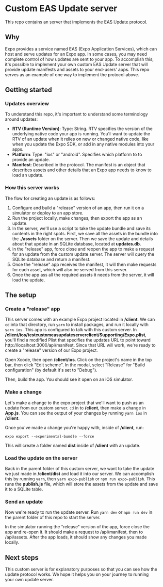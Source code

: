# Custom EAS Update server

This repo contains an server that implements the [EAS Update protocol](https://github.com/expo/expo/pull/12461).

## Why

Expo provides a service named EAS (Expo Application Services), which can host and serve updates for an Expo app. In some cases, you may need complete control of how updates are sent to your app. To accomplish this, it's possible to implement your own custom EAS Update server that will provide update manifests and assets to your end-users' apps. This repo serves as an example of one way to implement the protocol above.

## Getting started

### Updates overview

To understand this repo, it's important to understand some terminology around updates:

- **RTV (Runtime Version)**: Type: String. RTV specifies the version of the underlying native code your app is running. You'll want to update the RTV of an update when it relies on new or changed native code, like when you update the Expo SDK, or add in any native modules into your apps.
- **Platform**: Type: "ios" or "android". Specifies which platform to to provide an update.
- **Manifest**: Described in the protocol. The manifest is an object that describes assets and other details that an Expo app needs to know to load an update.

### How this server works

The flow for creating an update is as follows:

1. Configure and build a "release" version of an app, then run it on a simulator or deploy to an app store.
2. Run the project locally, make changes, then export the app as an update.
3. In the server, we'll use a script to take the update bundle and save its contents in the right spots. First, we save all the assets in the bundle into the **./assets** folder on the server. Then we save the update and details about that update in an SQLite database, located at **updates.db**.
4. In the "release" app, force close and reopen the app to make a request for an update from the custom update server. The server will query the SQLite database and return a manifest.
5. Once the "release" app receives the manifest, it will then make requests for each asset, which will also be served from this server.
6. Once the app ass all the required assets it needs from the server, it will load the update.

## The setup

### Create a "release" app

This server comes with an example Expo project located in **/client**. We can `cd` into that directory, run `yarn` to install packages, and run it locally with `yarn ios`. This app is configured to talk with this custom server. In **/client/ios/testcustomeasupdateserverclient/Supporting/Expo.plist**, you'll find a modified Plist that specifies the updates URL to point toward http://localhost:3000/api/manifest. Since that URL will work, we're ready to create a "release" version of our Expo project.

Open Xcode, then open **/client/ios**. Click on the project's name in the top bar, then click "Edit scheme". In the modal, select "Release" for "Build configuration" (by default it's set to "Debug").

Then, build the app. You should see it open on an iOS simulator.

### Make a change

Let's make a change to the expo project that we'll want to push as an update from our custom server. `cd` in to **/client**, then make a change in **App.js**. You can see the output of your changes by running `yarn ios` in **/client**.

Once you've made a change you're happy with, inside of **/client**, run:

```
expo export --experimental-bundle --force
```

This will create a folder named **dist** inside of **/client** with an update.

### Load the update on the server

Back in the parent folder of this custom server, we want to take the update we just made in **/client/dist** and load it into our server. We can accomplish this by running `yarn`, then `yarn expo-publish` or `npm run expo-publish`. This runs the **publish.js** file, which will store the assets from the update and save it to a SQLite table.

### Send an update

Now we're ready to run the update server. Run `yarn dev` or `npm run dev` in the parent folder of this repo to start the server.

In the simulator running the "release" version of the app, force close the app and re-open it. It should make a request to /api/manifest, then to /api/assets. After the app loads, it should show any changes you made locally.

## Next steps

This custom server is for explanatory purposes so that you can see how the update protocol works. We hope it helps you on your journey to running your own update server.
